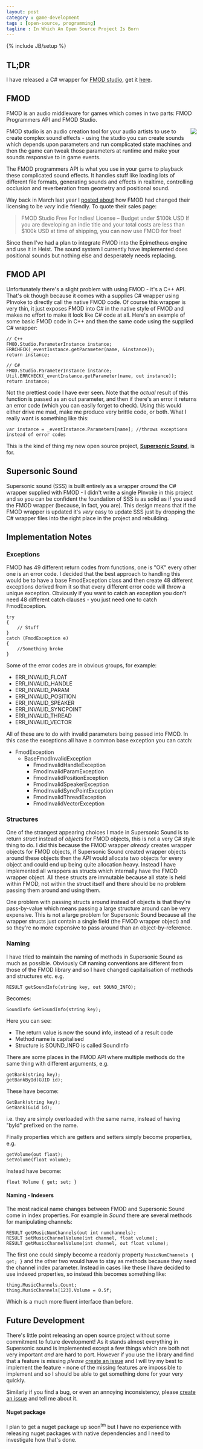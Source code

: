 ```yaml
---
layout: post
category : game-development
tags : [open-source, programming]
tagline : In Which An Open Source Project Is Born
---
```

{% include JB/setup %}


## TL;DR

I have released a C# wrapper for [FMOD studio](http://www.fmod.org/fmod-studio/), get it [here](https://github.com/martindevans/SupersonicSound).

## FMOD

FMOD is an audio middleware for games which comes in two parts: FMOD Programmers API and FMOD Studio.

<img align="right" src="/assets/FMOD Studio.png" />

FMOD studio is an audio creation tool for your audio artists to use to create complex sound effects - using the studio you can create sounds which depends upon parameters and run complicated state machines and then the game can tweak those parameters at runtime and make your sounds responsive to in game events.

The FMOD programmers API is what you use in your game to playback these complicated sound effects. It handles stuff like loading lots of different file formats, generating sounds and effects in realtime, controlling occlusion and reverberation from geometry and positional sound.

Way back in March last year I [posted about](/game-development/2014/03/11/This-Is-Madness!/) how  FMOD had changed their licensing to be *very* indie friendly. To quote their sales page:

 > FMOD Studio Free For Indies! License – Budget under $100k USD
If you are developing an indie title and your total costs are less than $100k USD at time of shipping, you can now use FMOD for free!

Since then I've had a plan to integrate FMOD into the Epimetheus engine and use it in Heist. The sound system I currently have implemented does positional sounds but nothing else and desperately needs replacing.

## FMOD API

Unfortunately there's a slight problem with using FMOD - it's a C++ API. That's ok though because it comes with a supplies C# wrapper using PInvoke to directly call the native FMOD code. Of course this wrapper is very thin, it just exposes FMOD into C# in the native style of FMOD and makes no effort to make it look like C# code at all. Here's an example of some basic FMOD code in C++ and then the same code using the supplied C# wrapper:

    // C++
    FMOD.Studio.ParameterInstance instance;
    ERRCHECK(_eventInstance.getParameter(name, &instance));
    return instance;
    
    // C#
    FMOD.Studio.ParameterInstance instance;
    Util.ERRCHECK(_eventInstance.getParameter(name, out instance));
    return instance;

Not the prettiest code I have ever seen. Note that the *actual* result of this function is passed as an out parameter, and then if there's an error it returns an error code (which you can easily forget to check). Using this would either drive me mad, make me produce very brittle code, or both. What I really want is something like this:

    var instance = _eventInstance.Parameters[name];	//throws exceptions instead of error codes

This is the kind of thing my new open source project, **[Supersonic Sound](https://github.com/martindevans/SupersonicSound)**, is for.

## Supersonic Sound

Supersonic sound (SSS) is built entirely as a wrapper *around* the C# wrapper supplied with FMOD - I didn't write a single PInvoke in this project and so you can be confident the foundation of SSS is as solid as if you used the FMOD wrapper (because, in fact, you are). This design means that if the FMOD wrapper is updated it's *very* easy to update SSS just by dropping the C# wrapper files into the right place in the project and rebuilding.

## Implementation Notes

### Exceptions

FMOD has 49 different return codes from functions, one is "OK" every other one is an error code. I decided that the best approach to handling this would be to have a base FmodException class and then create 48 different exceptions derived from it so that every different error code will throw a unique exception. Obviously if you want to catch an exception you don't need 48 different catch clauses - you just need one to catch FmodException.

    try
    {
        // Stuff
    }
    catch (FmodException e)
    {
        //Something broke
    }

Some of the error codes are in obvious groups, for example:

 - ERR\_INVALID\_FLOAT
 - ERR\_INVALID\_HANDLE
 - ERR\_INVALID\_PARAM
 - ERR\_INVALID\_POSITION
 - ERR\_INVALID\_SPEAKER
 - ERR\_INVALID\_SYNCPOINT
 - ERR\_INVALID\_THREAD
 - ERR\_INVALID\_VECTOR

All of these are to do with invalid parameters being passed into FMOD. In this case the exceptions all have a common base exception you can catch:

 - FmodException
     - BaseFmodInvalidException
         - FmodInvalidHandleException
         - FmodInvalidParamException
         - FmodInvalidPositionException
         - FmodInvalidSpeakerException
         - FmodInvalidSyncPointException
         - FmodInvalidThreadException
         - FmodInvalidVectorException

### Structures

One of the strangest appearing choices I made in Supersonic Sound is to return *struct* instead of *objects* for FMOD objects, this is not a very C# style thing to do. I did this because the FMOD wrapper *already* creates wrapper objects for FMOD objects, if Supersonic Sound created wrapper objects around these objects then the API would allocate two objects for every object and could end up being quite allocation heavy. Instead I have implemented all wrappers as structs which internally have the FMOD wrapper object. All these structs are immutable because all state is held within FMOD, not within the struct itself and there should be no problem passing them around and using them.

One problem with passing structs around instead of objects is that they're pass-by-value which means passing a large structure around can be very expensive. This is not a large problem for Supersonic Sound because all the wrapper structs just contain a single field (the FMOD wrapper object) and so they're no more expensive to pass around than an object-by-reference.

### Naming

I have tried to maintain the naming of methods in Supersonic Sound as much as possible. Obviously C# naming conventions are different from those of the FMOD library and so I have changed capitalisation of methods and structures etc. e.g.

    RESULT getSoundInfo(string key, out SOUND_INFO);
    
Becomes:
    
    SoundInfo GetSoundInfo(string key);
    
Here you can see:

 - The return value is now the sound info, instead of a result code
 - Method name is capitalised
 - Structure is SOUND_INFO is called SoundInfo

There are some places in the FMOD API where multiple methods do the same thing with different arguments, e.g.

    getBank(string key);
    getBankById(GUID id);

These have become:

    GetBank(string key);
    GetBank(Guid id);

i.e. they are simply overloaded with the same name, instead of having "byId" prefixed on the name.

Finally properties which are getters and setters simply become properties, e.g.

    getVolume(out float);
    setVolume(float volume);
 
Instead have become:

    float Volume { get; set; }

#### Naming - Indexers

The most radical name changes between FMOD and Supersonic Sound come in index properties. For example in *Sound* there are several methods for manipulating channels:

    RESULT getMusicNumChannels(out int numchannels);
    RESULT setMusicChannelVolume(int channel, float volume);
    RESULT getMusicChannelVolume(int channel, out float volume);
 
The first one could simply become a readonly property `MusicNumChannels { get; }` and the other two would have to stay as methods because they need the channel index parameter. Instead in cases like these I have decided to use indexed properties, so instead this becomes something like:

    thing.MusicChannels.Count;
    thing.MusicChannels[123].Volume = 0.5f;

Which is a much more fluent interface than before.

## Future Development

There's little point releasing an open source project without some commitment to future development! As it stands almost everything in Supersonic sound is implemented except a few things which are both not very important *and* are hard to port. However if you use the library and find that a feature is missing *please* [create an issue](https://github.com/martindevans/SupersonicSound/issues) and I will try my best to implement the feature - none of the missing features are impossible to implement and so I should be able to get something done for your very quickly.

Similarly if you find a bug, or even an annoying inconsistency, please [create an issue](https://github.com/martindevans/SupersonicSound/issues) and tell me about it.

#### Nuget package

I plan to get a nuget package up soon<sup>tm</sup> but I have no experience with releasing nuget packages with native dependencies and I need to investigate how that's done.